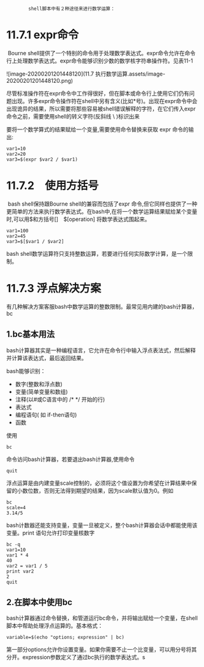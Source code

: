 			shell脚本中有２种途径来进行数学运算：

# 11.7.1	expr命令

​			Bourne shell提供了一个特别的命令用于处理数学表达式。expr命令允许在命令行上处理数学表达式。expr命令能够识别少数的数学核字符串操作符。见表11-1

![image-20200201201448120](11.7 执行数学运算.assets/image-20200201201448120.png)

​			尽管标准操作符在expr命令中工作得很好，但在脚本或命令行上使用它们仍有问题出现。许多expr命令操作符在shell中另有含义(比如*号)。出现在expr命令中会出现诡异的结果，所以需要将那些容易被shell错误解释的字符，在它们传入expr命令之前，需要使用shell的转义字符(反斜线 \ )标识出来

要将一个数学算式的结果赋给一个变量,需要使用命令替换来获取 expr 命令的输出:

```
var1=10
var2=20
var3=$(expr $var2 / $var1)
```



# 11.7.2　使用方括号

​			bash shell保持跟Bourne shell的兼容而包括了expr 命令,但它同样也提供了一种更简单的方法来执行数学表达式。在bash中,在将一个数学运算结果赋给某个变量时,可以用\$和方括号[]　\$[operation] 将数学表达式围起来。

```
var1=100
var2=45
var3=$[$var1 / $var2]
```

bash shell数学运算符只支持整数运算，若要进行任何实际数学计算，是一个限制。



# 11.7.3 浮点解决方案

​			有几种解决方案客服bash中数学运算的整数限制。最常见用内建的bash计算器，bc



## 1.bc基本用法

​			bash计算器其实是一种编程语言，它允许在命令行中输入浮点表法式，然后解释并计算该表达式，最后返回结果。

bash能够识别：

- 数字(整数和浮点数)
- 变量(简单变量和数组)
- 注释(以#或C语言中的 /* */ 开始的行)
- 表达式
- 编程语句( 如 if-then语句)
- 函数

使用

```
bc
```

命令访问bash计算器，若要退出bash计算器,使用命令

```
quit
```

​			浮点运算是由内建变量scale控制的，必须将这个值设置为你希望在计算结果中保留的小数位数，否则无法得到期望的结果，因为scale默认值为0。例如

```
bc
scale=4
3.14/5
```

​			bash计数器还能支持变量，变量一旦被定义，整个bash计算器会话中都能使用该变量。print 语句允许打印变量核数字

```
bc -q
var1=10
var1 * 4
40
var2 = var1 / 5
print var2
2
quit
```

## 2.在脚本中使用bc

​			bash计算器通过命令替换，和管道运行bc命令，并将输出赋给一个变量，在shell脚本中帮助处理浮点运算的。基本格式：

```
variable=$(echo "options; expression" | bc)
```

第一部分options允许你设置变量。如果你需要不止一个比变量，可以用分号将其分开。expression参数定义了通过bc执行的数学表达式。s